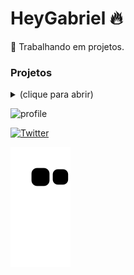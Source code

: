 # HeyGabriel 🔥

💼 Trabalhando em projetos.

### Projetos
<details>
<summary>(clique para abrir)</summary>

RoyalNetwork, 
FreezeMC, 
EnergyMC,
Heavenly, 
Swezy,
DuskMC, 
FireMC, 
LeagueMC, 
TitanNetwork.
</details>

![profile] 

[![Twitter](https://img.shields.io/badge/Twitter-1DA1F2?style=for-the-badge&logo=twitter&logoColor=white)](https://twitter.com/tancGabriel)

[profile]: https://github-readme-stats.vercel.app/api?username=HeyGabriel&show_icons=true&theme=omni&count_private=true&hide_border=true

<img src="https://github.com/Yuhtin/Yuhtin/blob/output/github-contribution-grid-snake.svg" alt="commit-snake">
